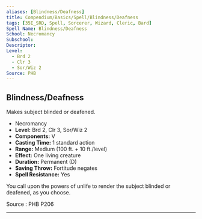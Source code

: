 ```yaml
---
aliases: [Blindness/Deafness]
title: Compendium/Basics/Spell/Blindness/Deafness
tags: [35E_SRD, Spell, Sorcerer, Wizard, Cleric, Bard]
Spell Name: Blindness/Deafness
School: Necromancy
Subschool: 
Descriptor: 
Level:
  - Brd 2
  - Clr 3
  - Sor/Wiz 2
Source: PHB
---
```



## Blindness/Deafness

Makes subject blinded or deafened.

*   Necromancy
*   **Level:** Brd 2, Clr 3, Sor/Wiz 2
*   **Components:** V
*   **Casting Time:** 1 standard action
*   **Range:** Medium (100 ft. + 10 ft./level)
*   **Effect:** One living creature
*   **Duration:** Permanent (D)
*   **Saving Throw:** Fortitude negates
*   **Spell Resistance:** Yes

<p>You call upon the powers of unlife to render the subject blinded or deafened, as you choose.</p>

Source : PHB P206

---
